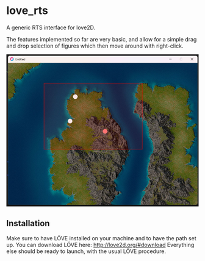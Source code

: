 # love_rts
A generic RTS interface for love2D.

The features implemented so far are very basic, and allow for a simple drag and drop selection of figures which then move around with right-click.

![alt text](https://github.com/thelazyone/love_rts/blob/main/docs/basic_screen.jpg?raw=true)

## Installation

Make sure to have LÖVE installed on your machine and to have the path set up. 
You can download LÖVE here: http://love2d.org/#download
Everything else should be ready to launch, with the usual LÖVE procedure.
